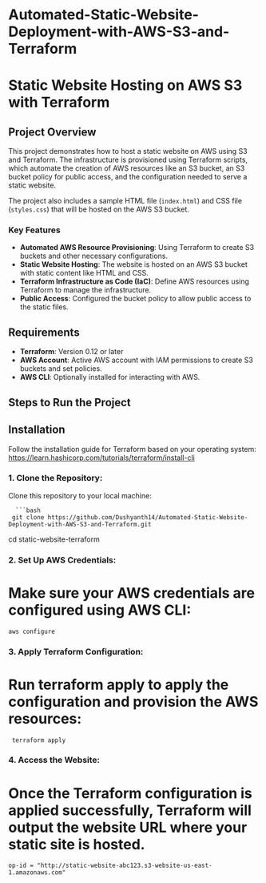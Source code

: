 # Automated-Static-Website-Deployment-with-AWS-S3-and-Terraform
# Static Website Hosting on AWS S3 with Terraform

## Project Overview

This project demonstrates how to host a static website on AWS using S3 and Terraform. The infrastructure is provisioned using Terraform scripts, which automate the creation of AWS resources like an S3 bucket, an S3 bucket policy for public access, and the configuration needed to serve a static website. 

The project also includes a sample HTML file (`index.html`) and CSS file (`styles.css`) that will be hosted on the AWS S3 bucket. 

### Key Features
- **Automated AWS Resource Provisioning**: Using Terraform to create S3 buckets and other necessary configurations.
- **Static Website Hosting**: The website is hosted on an AWS S3 bucket with static content like HTML and CSS.
- **Terraform Infrastructure as Code (IaC)**: Define AWS resources using Terraform to manage the infrastructure.
- **Public Access**: Configured the bucket policy to allow public access to the static files.

## Requirements

- **Terraform**: Version 0.12 or later
- **AWS Account**: Active AWS account with IAM permissions to create S3 buckets and set policies.
- **AWS CLI**: Optionally installed for interacting with AWS.

## Steps to Run the Project

## Installation
Follow the installation guide for Terraform based on your operating system: https://learn.hashicorp.com/tutorials/terraform/install-cli

### 1. Clone the Repository:
Clone this repository to your local machine:

      ```bash
     git clone https://github.com/Dushyanth14/Automated-Static-Website-Deployment-with-AWS-S3-and-Terraform.git
 cd static-website-terraform

### 2. Set Up AWS Credentials:
  # Make sure your AWS credentials are configured using AWS CLI: 
    aws configure

### 3. Apply Terraform Configuration:
   # Run terraform apply to apply the configuration and provision the AWS resources:
     terraform apply

### 4. Access the Website:
 # Once the Terraform configuration is applied successfully, Terraform will output the website URL where your static site is hosted.
    op-id = "http://static-website-abc123.s3-website-us-east-1.amazonaws.com"


